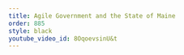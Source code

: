 ```yaml
---
title: Agile Government and the State of Maine
order: 885
style: black
youtube_video_id: 8OqoevsinU&t
---
```

